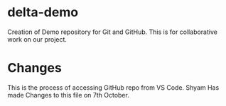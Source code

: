 # delta-demo
Creation of Demo repository for Git and GitHub.
This is for collaborative work on our project.

# Changes
This is the process of accessing GitHub repo from VS Code.
Shyam Has made Changes to this file on 7th October.

